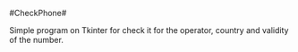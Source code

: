 #CheckPhone#

Simple program on Tkinter for check it for the operator, country and validity of the number.
